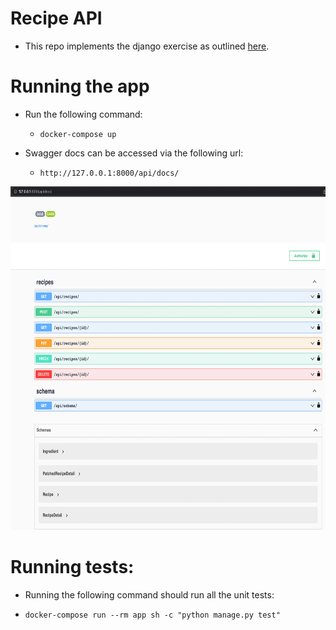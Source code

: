 # Recipe API

- This repo implements the django exercise as outlined [here](https://www.notion.so/travelperk/Description-of-the-exercise-5db39976c0b34ff0a10ed5c84a6f7fe9).

# Running the app

- Run the following command:

    - `docker-compose up`

- Swagger docs can be accessed via the following url:

    - `http://127.0.0.1:8000/api/docs/`


<img src="swagger_docs_screenshot.png" height="550px"/>

# Running tests:

- Running the following command should run all the unit tests:

- `docker-compose run --rm app sh -c "python manage.py test"`